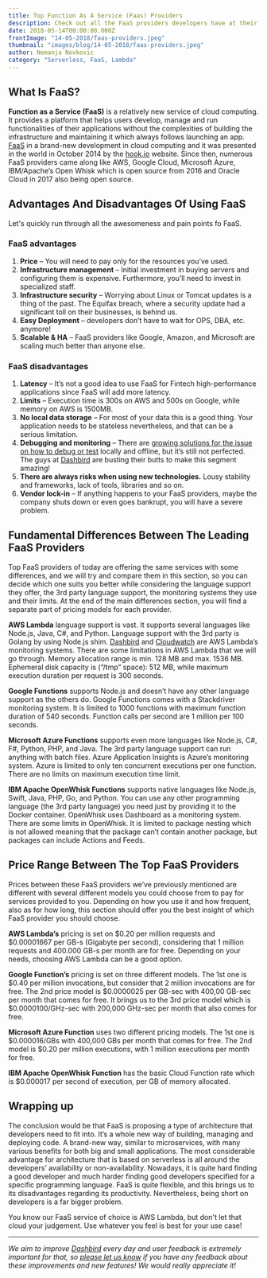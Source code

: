 ```yaml
---
title: Top Function As A Service (Faas) Providers
description: Check out all the FaaS providers developers have at their disposal when going serverless!
date: 2018-05-14T00:00:00.000Z
frontImage: "14-05-2018/faas-providers.jpeg"
thumbnail: "images/blog/14-05-2018/faas-providers.jpeg"
author: Nemanja Novkovic
category: "Serverless, FaaS, Lambda"
---
```


## What Is FaaS?

**Function as a Service (FaaS)** is a relatively new service of cloud computing. It provides a platform that helps users develop, manage and run functionalities of their applications without the complexities of building the infrastructure and maintaining it which always follows launching an app. [FaaS](https://en.wikipedia.org/wiki/Function_as_a_service) in a brand-new development in cloud computing and it was presented in the world in October 2014 by the [hook.io](http://hook.io/) website. Since then, numerous FaaS providers came along like AWS, Google Cloud, Microsoft Azure, IBM/Apache’s Open Whisk which is open source from 2016 and Oracle Cloud in 2017 also being open source.

## Advantages And Disadvantages Of Using FaaS
Let's quickly run through all the awesomeness and pain points fo FaaS.

### FaaS advantages

1. **Price** – You will need to pay only for the resources you’ve used.
2. **Infrastructure management** – Initial investment in buying servers and configuring them is expensive. Furthermore, you’ll need to invest in specialized staff.
3. **Infrastructure security** – Worrying about Linux or Tomcat updates is a thing of the past. The Equifax breach, where a security update had a significant toll on their businesses, is behind us.
4. **Easy Deployment** – developers don’t have to wait for OPS, DBA, etc. anymore!
5. **Scalable & HA** – FaaS providers like Google, Amazon, and Microsoft are scaling much better than anyone else.

### FaaS disadvantages

1. **Latency** – It’s not a good idea to use FaaS for Fintech high-performance applications since FaaS will add more latency.
2. **Limits** – Execution time is 300s on AWS and 500s on Google, while memory on AWS is 1500MB.
3. **No local data storage** – For most of your data this is a good thing. Your application needs to be stateless nevertheless, and that can be a serious limitation.
4. **Debugging and monitoring** – There are [growing solutions for the issue on how to debug or test](/blog/4-tools-build-serverless-architectures/) locally and offline, but it’s still not perfected. The guys at [Dashbird](https://dashbird.io/) are busting their butts to make this segment amazing!
5. **There are always risks when using new technologies.** Lousy stability and frameworks, lack of tools, libraries and so on.
6. **Vendor lock-in** – If anything happens to your FaaS providers, maybe the company shuts down or even goes bankrupt, you will have a severe problem.

## Fundamental Differences Between The Leading FaaS Providers

Top FaaS providers of today are offering the same services with some differences, and we will try and compare them in this section, so you can decide which one suits you better while considering the language support they offer, the 3rd party language support, the monitoring systems they use and their limits. At the end of the main differences section, you will find a separate part of pricing models for each provider.

**AWS Lambda** language support is vast. It supports several languages like Node.js, Java, C#, and Python. Language support with the 3rd party is Golang by using Node.js shim. [Dashbird](https://dashbird.io/) and [Cloudwatch](https://aws.amazon.com/cloudwatch/) are AWS Lambda’s monitoring systems. There are some limitations in AWS Lambda that we will go through. Memory allocation range is min. 128 MB and max. 1536 MB. Ephemeral disk capacity is (“/tmp” space): 512 MB, while maximum execution duration per request is 300 seconds.

**Google Functions** supports Node.js and doesn’t have any other language support as the others do. Google Functions comes with a Stackdriver monitoring system. It is limited to 1000 functions with maximum function duration of 540 seconds. Function calls per second are 1 million per 100 seconds. 

**Microsoft Azure Functions** supports even more languages like Node.js, C#, F#, Python, PHP, and Java. The 3rd party language support can run anything with batch files. Azure Application Insights is Azure’s monitoring system. Azure is limited to only ten concurrent executions per one function. There are no limits on maximum execution time limit.

**IBM Apache OpenWhisk Functions** supports native languages like Node.js, Swift, Java, PHP, Go, and Python. You can use any other programming language (the 3rd party language) you need just by providing it to the Docker container. OpenWhisk uses Dashboard as a monitoring system. There are some limits in OpenWhisk. It is limited to package nesting which is not allowed meaning that the package can’t contain another package, but packages can include Actions and Feeds.

## Price Range Between The Top FaaS Providers

Prices between these FaaS providers we’ve previously mentioned are different with several different models you could choose from to pay for services provided to you. Depending on how you use it and how frequent, also as for how long, this section should offer you the best insight of which FaaS provider you should choose.

**AWS Lambda’s** pricing is set on $0.20 per million requests and $0.00001667 per GB-s (Gigabyte per second), considering that 1 million requests and 400.000 GB-s per month are for free. Depending on your needs, choosing AWS Lambda can be a good option.

**Google Function’s** pricing is set on three different models. The 1st one is $0.40 per million invocations, but consider that 2 million invocations are for free. The 2nd price model is $0.0000025 per GB-sec with 400,00 GB-sec per month that comes for free. It brings us to the 3rd price model which is $0.0000100/GHz-sec with 200,000 GHz-sec per month that also comes for free.

**Microsoft Azure Function** uses two different pricing models. The 1st one is $0.000016/GBs with 400,000 GBs per month that comes for free. The 2nd model is $0.20 per million executions, with 1 million executions per month for free.

**IBM Apache OpenWhisk Function** has the basic Cloud Function rate which is $0.000017 per second of execution, per GB of memory allocated.


## Wrapping up
The conclusion would be that FaaS is proposing a type of architecture that developers need to fit into. It’s a whole new way of building, managing and deploying code. A brand-new way, similar to microservices, with many various benefits for both big and small applications. The most considerable advantage for architecture that is based on serverless is all around the developers’ availability or non-availability. Nowadays, it is quite hard finding a good developer and much harder finding good developers specified for a specific programming language. FaaS is quite flexible, and this brings us to its disadvantages regarding its productivity. Nevertheless, being short on developers is a far bigger problem.

You know our FaaS service of choice is AWS Lambda, but don't let that cloud your judgement. Use whatever you feel is best for your use case!
___

_We aim to improve [Dashbird](https://dashbird.io/) every day and user feedback is extremely important for that, so [please let us know](mailto:support@dashbird.io) if you have any feedback about these improvements and new features! We would really appreciate it!_